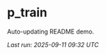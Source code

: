 # p_train

Auto-updating README demo.

<!--START_SECTION:status-->
_Last run: 2025-09-11 09:32 UTC_
<!--END_SECTION:status-->

































































































































































































































































































































































































































































